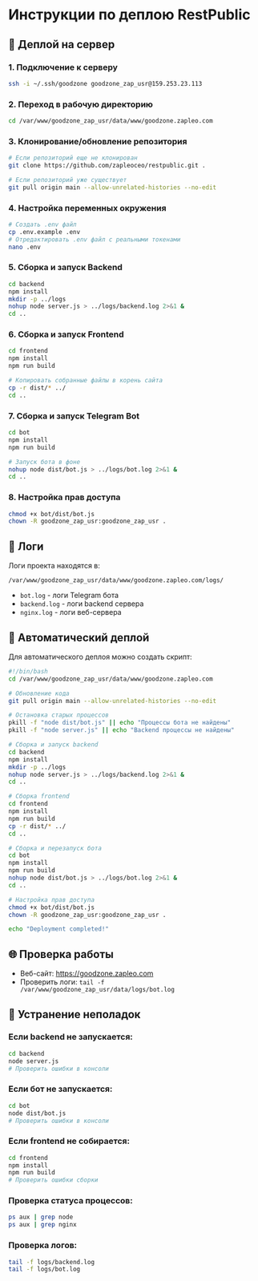 # Инструкции по деплою RestPublic

## 🚀 Деплой на сервер

### 1. Подключение к серверу
```bash
ssh -i ~/.ssh/goodzone goodzone_zap_usr@159.253.23.113
```

### 2. Переход в рабочую директорию
```bash
cd /var/www/goodzone_zap_usr/data/www/goodzone.zapleo.com
```

### 3. Клонирование/обновление репозитория
```bash
# Если репозиторий еще не клонирован
git clone https://github.com/zapleoceo/restpublic.git .

# Если репозиторий уже существует
git pull origin main --allow-unrelated-histories --no-edit
```

### 4. Настройка переменных окружения
```bash
# Создать .env файл
cp .env.example .env
# Отредактировать .env файл с реальными токенами
nano .env
```

### 5. Сборка и запуск Backend
```bash
cd backend
npm install
mkdir -p ../logs
nohup node server.js > ../logs/backend.log 2>&1 &
cd ..
```

### 6. Сборка и запуск Frontend
```bash
cd frontend
npm install
npm run build

# Копировать собранные файлы в корень сайта
cp -r dist/* ../
cd ..
```

### 7. Сборка и запуск Telegram Bot
```bash
cd bot
npm install
npm run build

# Запуск бота в фоне
nohup node dist/bot.js > ../logs/bot.log 2>&1 &
cd ..
```

### 8. Настройка прав доступа
```bash
chmod +x bot/dist/bot.js
chown -R goodzone_zap_usr:goodzone_zap_usr .
```

## 📝 Логи

Логи проекта находятся в:
```
/var/www/goodzone_zap_usr/data/www/goodzone.zapleo.com/logs/
```

- `bot.log` - логи Telegram бота
- `backend.log` - логи backend сервера
- `nginx.log` - логи веб-сервера

## 🔄 Автоматический деплой

Для автоматического деплоя можно создать скрипт:

```bash
#!/bin/bash
cd /var/www/goodzone_zap_usr/data/www/goodzone.zapleo.com

# Обновление кода
git pull origin main --allow-unrelated-histories --no-edit

# Остановка старых процессов
pkill -f "node dist/bot.js" || echo "Процессы бота не найдены"
pkill -f "node server.js" || echo "Backend процессы не найдены"

# Сборка и запуск backend
cd backend
npm install
mkdir -p ../logs
nohup node server.js > ../logs/backend.log 2>&1 &
cd ..

# Сборка frontend
cd frontend
npm install
npm run build
cp -r dist/* ../
cd ..

# Сборка и перезапуск бота
cd bot
npm install
npm run build
nohup node dist/bot.js > ../logs/bot.log 2>&1 &
cd ..

# Настройка прав доступа
chmod +x bot/dist/bot.js
chown -R goodzone_zap_usr:goodzone_zap_usr .

echo "Deployment completed!"
```

## 🌐 Проверка работы

- Веб-сайт: https://goodzone.zapleo.com
- Проверить логи: `tail -f /var/www/goodzone_zap_usr/data/logs/bot.log`

## 🔧 Устранение неполадок

### Если backend не запускается:
```bash
cd backend
node server.js
# Проверить ошибки в консоли
```

### Если бот не запускается:
```bash
cd bot
node dist/bot.js
# Проверить ошибки в консоли
```

### Если frontend не собирается:
```bash
cd frontend
npm install
npm run build
# Проверить ошибки сборки
```

### Проверка статуса процессов:
```bash
ps aux | grep node
ps aux | grep nginx
```

### Проверка логов:
```bash
tail -f logs/backend.log
tail -f logs/bot.log
```
